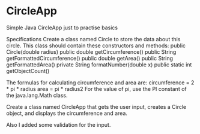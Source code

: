 # CircleApp
Simple Java CircleApp just to practise basics

Specifications
Create a class named Circle to store the data about this circle. This class should contain these constructors and methods:
public Circle(double radius) public double getCircumference() public String getFormattedCircumference() public double getArea() public String getFormattedArea() private String formatNumber(double x) public static int getObjectCount()

The formulas for calculating circumference and area are:
circumference = 2 * pi * radius area = pi * radius2
For the value of pi, use the PI constant of the java.lang.Math class.

Create a class named CircleApp that gets the user input, creates a Circle object, and displays the circumference and area.


Also I added some validation for the input.
